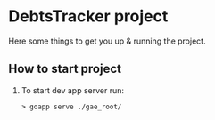 # DebtsTracker project

Here some things to get you up & running the project.

## How to start project

1. To start dev app server run:

   <code>> goapp serve ./gae_root/</code>
